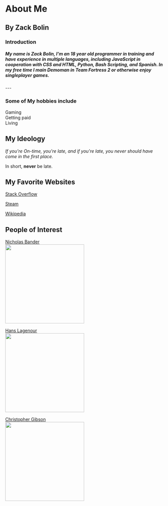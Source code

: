 <diff>
  <h1>
    About Me
  </h1>
  <h2>
    By Zack Bolin
  </h2>
</diff>
<h3>
  Introduction
</h3>
<h5>
<Introduction>
  My name is Zack Bolin, I'm an 18 year old programmer in training and have experience in multiple languages, including JavaScript in cooperation with CSS and HTML, Python, Bash Scripting, and Spanish. In my free time I main Demoman in Team Fortress 2 or otherwise enjoy singleplayer games. 
</Introduction>
</h5>
---

### Some of My hobbies include
  <summary> 
     Gaming
  </summary>
  <summary>
      Getting paid
  </summary>
  <summary>
      Living
  </summary>

## My Ideology
*If you're On-time, you're late, and if you're late, you never should have come in the first place.*

In short, __never__ be late.

## My Favorite Websites

[Stack Overflow](https://www.youtube.com/watch?v=dQw4w9WgXcQ "Stack Overflow")

[Steam](https://store.steampowered.com/ "steam")

[Wikipedia](https://www.wikipedia.org/ "Wikipedia, the best research website that no teacher can tell me otherwise")

## People of Interest

[Nicholas Bander][1]<br>
<img src="https://github.com/ZackApog/AboutMe/blob/41221556351e9d3614537ed40b5634831037b9f3/img/Gibson.png" height="250px">


[Hans Lagenour][2]<br>
<img src="https://github.com/ZackApog/AboutMe/blob/bbcf15399ff0e0458522f5f9f6099c56a4f0ca28/img/lagenour.jpg" height="250px">


[Christopher Gibson][3]<br>
<img src="https://github.com/ZackApog/AboutMe/blob/b3e731240094a5f27596fe76d431ed4a8bf831c6/img/Gibson.jpg" height="250px">


[1]: https://www.linkedin.com/in/nic-bander-6168b37b

[2]: https://www.usi.edu/media/aa1doln4/lagenourprofile.jpg?rmode=max&width=200&height=267

[3]: https://newtech.evscschools.com/about_us/staff_directory/office___administration
